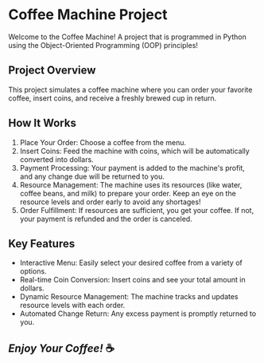 # Coffee Machine Project
Welcome to the Coffee Machine! A project that is programmed in Python using the Object-Oriented Programming (OOP) principles!

## Project Overview
This project simulates a coffee machine where you can order your favorite coffee, insert coins, and receive a freshly brewed cup in return.

## How It Works
1. Place Your Order: Choose a coffee from the menu.
2. Insert Coins: Feed the machine with coins, which will be automatically converted into dollars.
3. Payment Processing: Your payment is added to the machine's profit, and any change due will be returned to you.
4. Resource Management: The machine uses its resources (like water, coffee beans, and milk) to prepare your order. Keep an eye on the resource levels and order early to avoid any shortages!
5. Order Fulfillment: If resources are sufficient, you get your coffee. If not, your payment is refunded and the order is canceled.

## Key Features
- Interactive Menu: Easily select your desired coffee from a variety of options.
- Real-time Coin Conversion: Insert coins and see your total amount in dollars.
- Dynamic Resource Management: The machine tracks and updates resource levels with each order.
- Automated Change Return: Any excess payment is promptly returned to you.

## *Enjoy Your Coffee!* ☕